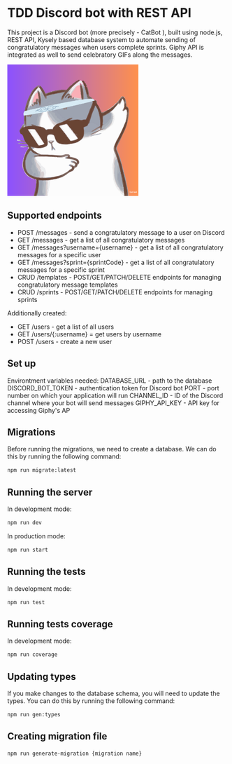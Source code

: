 # TDD Discord bot with REST API

This project is a Discord bot (more precisely - CatBot ), built using node.js, REST API, Kysely based database system to automate sending of congratulatory messages when users complete sprints. Giphy API is integrated as well to send celebratory GIFs along the messages.

<img src="cat-bot.png" alt="CatBot" width="300"/>

## Supported endpoints

- POST /messages - send a congratulatory message to a user on Discord
- GET /messages - get a list of all congratulatory messages
- GET /messages?username={username} - get a list of all congratulatory messages for a specific user
- GET /messages?sprint={sprintCode} - get a list of all congratulatory messages for a specific sprint
- CRUD /templates - POST/GET/PATCH/DELETE endpoints for managing congratulatory message templates
- CRUD /sprints - POST/GET/PATCH/DELETE endpoints for managing sprints

Additionally created:
- GET /users - get a list of all users
- GET /users/{:username} = get users by username
- POST /users - create a new user

## Set up

Environtment variables needed:
DATABASE_URL - path to the database
DISCORD_BOT_TOKEN - authentication token for Discord bot
PORT - port number on which your application will run
CHANNEL_ID - ID of the Discord channel where your bot will send messages
GIPHY_API_KEY - API key for accessing Giphy's AP


## Migrations

Before running the migrations, we need to create a database. We can do this by running the following command:

```bash
npm run migrate:latest
```

## Running the server

In development mode:

```bash
npm run dev
```

In production mode:

```bash
npm run start
```
## Running the tests

In development mode:

```bash
npm run test
```
## Running tests coverage

In development mode:

```bash
npm run coverage
```

## Updating types

If you make changes to the database schema, you will need to update the types. You can do this by running the following command:

```bash
npm run gen:types
```
## Creating migration file


```bash
npm run generate-migration {migration name}
```
